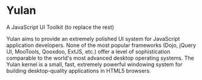 Yulan
=====

A JavaScript UI Toolkit (to replace the rest)

Yulan aims to provide an extremely polished UI system for JavaScript application developers. 
None of the most popular frameworks (Dojo, jQuery UI, MooTools, Qooxdoo, ExtJS, etc.) offer a level of sophistication 
comparable to the world's most advanced desktop operating systems. The Yulan kernel is a small, fast, extremely powerful windowing
system for building desktop-quality applications in HTML5 browsers.